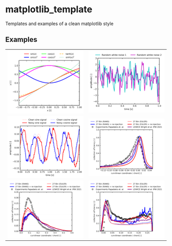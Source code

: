 # matplotlib_template
Templates and examples of a clean matplotlib style

## Examples
<table>
  <tr>
    <td> <img src="https://github.com/giusirianni/matplotlib_template/blob/main/fig/fig1.png?raw=true"></td>
    <td> <img src="https://github.com/giusirianni/matplotlib_template/blob/main/fig/fig2.png?raw=true"></td>
  </tr>
  <tr>
    <td> <img src="https://github.com/giusirianni/matplotlib_template/blob/main/fig/fig3.png?raw=true"> </td>
    <td> <img src="https://github.com/giusirianni/matplotlib_template/blob/main/fig/slat92_1.png?raw=true"> </td>
  </tr>
  <tr>
    <td> <img src="https://github.com/giusirianni/matplotlib_template/blob/main/fig/main92_1.png?raw=true"> </td>
    <td> <img src="https://github.com/giusirianni/matplotlib_template/blob/main/fig/flap92_1.png?raw=true"> </td>
  </tr>
</table>
